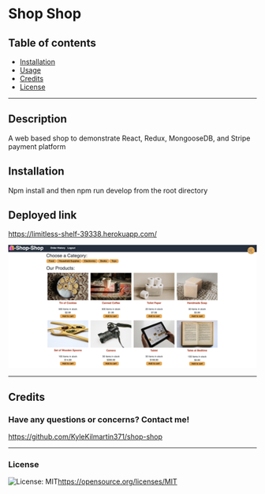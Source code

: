 # Shop Shop

 ## Table of contents
* [Installation](#installation)
* [Usage](#usage)
* [Credits](#credits)
* [License](#license)

---
## Description

  A web based shop to demonstrate React, Redux, MongooseDB, and Stripe payment platform

## Installation
  Npm install and then npm run develop from the root directory

## Deployed link
https://limitless-shelf-39338.herokuapp.com/

  ![screenshot](./assets/screenshot.jpg)

  ---

## Credits
  

  ### Have any questions or concerns? Contact me!
https://github.com/KyleKilmartin371/shop-shop



  ---
### License
  ![License: MIT](https://img.shields.io/badge/License-MIT-yellow.svg)https://opensource.org/licenses/MIT

